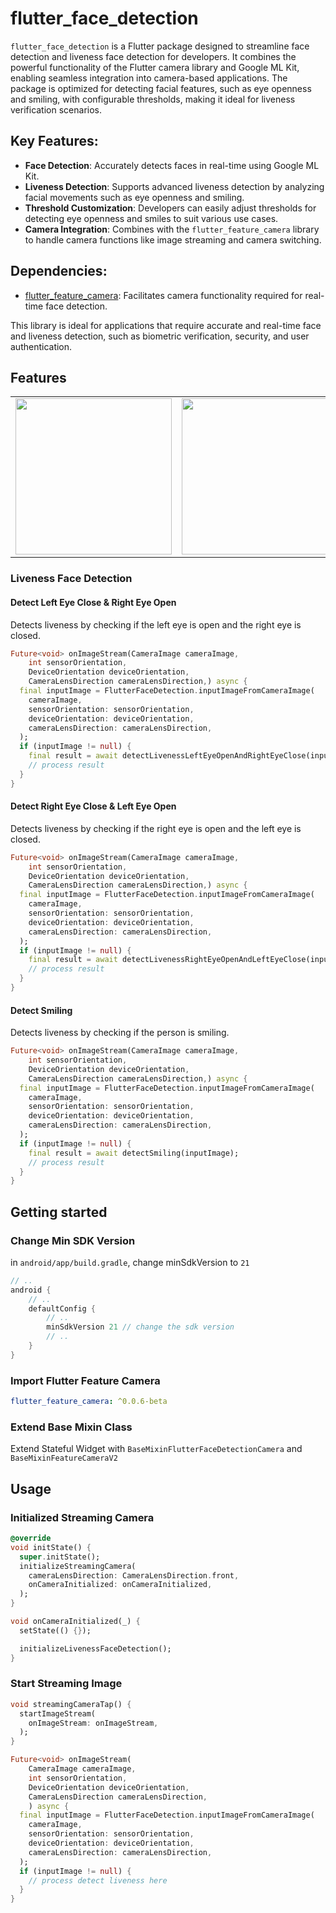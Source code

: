 # flutter_face_detection

`flutter_face_detection` is a Flutter package designed to streamline face detection and liveness
face detection for developers. It combines the powerful functionality of the Flutter camera library
and Google ML Kit, enabling seamless integration into camera-based applications. The package is
optimized for detecting facial features, such as eye openness and smiling, with configurable
thresholds, making it ideal for liveness verification scenarios.

## Key Features:

- **Face Detection**: Accurately detects faces in real-time using Google ML Kit.
- **Liveness Detection**: Supports advanced liveness detection by analyzing facial movements such as
  eye openness and smiling.
- **Threshold Customization**: Developers can easily adjust thresholds for detecting eye openness
  and smiles to suit various use cases.
- **Camera Integration**: Combines with the `flutter_feature_camera` library to handle camera
  functions like image streaming and camera switching.

## Dependencies:

- [flutter_feature_camera](https://pub.dev/packages/flutter_feature_camera): Facilitates camera
  functionality required for real-time face detection.

This library is ideal for applications that require accurate and real-time face and liveness
detection, such as biometric verification, security, and user authentication.

## Features

<table>
  <tr>
    <td>
		<img width="250px" src="https://raw.githubusercontent.com/fadlurahmanfdev/flutter_feature_face_detection/master/media/face_detection_single_shot.mp4">
    </td>
    <td>
       <img width="250px" src="https://raw.githubusercontent.com/fadlurahmanfdev/flutter_feature_face_detection/master/media/face_detection_streaming.mp4">
    </td>
  </tr>
</table>

### Liveness Face Detection

#### Detect Left Eye Close & Right Eye Open

Detects liveness by checking if the left eye is open and the right eye is closed.

```dart
Future<void> onImageStream(CameraImage cameraImage,
    int sensorOrientation,
    DeviceOrientation deviceOrientation,
    CameraLensDirection cameraLensDirection,) async {
  final inputImage = FlutterFaceDetection.inputImageFromCameraImage(
    cameraImage,
    sensorOrientation: sensorOrientation,
    deviceOrientation: deviceOrientation,
    cameraLensDirection: cameraLensDirection,
  );
  if (inputImage != null) {
    final result = await detectLivenessLeftEyeOpenAndRightEyeClose(inputImage);
    // process result
  }
}
```

#### Detect Right Eye Close & Left Eye Open

Detects liveness by checking if the right eye is open and the left eye is closed.

```dart
Future<void> onImageStream(CameraImage cameraImage,
    int sensorOrientation,
    DeviceOrientation deviceOrientation,
    CameraLensDirection cameraLensDirection,) async {
  final inputImage = FlutterFaceDetection.inputImageFromCameraImage(
    cameraImage,
    sensorOrientation: sensorOrientation,
    deviceOrientation: deviceOrientation,
    cameraLensDirection: cameraLensDirection,
  );
  if (inputImage != null) {
    final result = await detectLivenessRightEyeOpenAndLeftEyeClose(inputImage);
    // process result
  }
}
```

#### Detect Smiling

Detects liveness by checking if the person is smiling.

```dart
Future<void> onImageStream(CameraImage cameraImage,
    int sensorOrientation,
    DeviceOrientation deviceOrientation,
    CameraLensDirection cameraLensDirection,) async {
  final inputImage = FlutterFaceDetection.inputImageFromCameraImage(
    cameraImage,
    sensorOrientation: sensorOrientation,
    deviceOrientation: deviceOrientation,
    cameraLensDirection: cameraLensDirection,
  );
  if (inputImage != null) {
    final result = await detectSmiling(inputImage);
    // process result
  }
}
```

## Getting started

### Change Min SDK Version

in `android/app/build.gradle`, change minSdkVersion to `21`

```gradle
// ..
android {
    // ..
    defaultConfig {
        // ..
        minSdkVersion 21 // change the sdk version
        // ..
    }
}
```

### Import Flutter Feature Camera

```yaml
flutter_feature_camera: ^0.0.6-beta
```

### Extend Base Mixin Class

Extend Stateful Widget with `BaseMixinFlutterFaceDetectionCamera` and `BaseMixinFeatureCameraV2`

## Usage

### Initialized Streaming Camera
```dart
@override
void initState() {
  super.initState();
  initializeStreamingCamera(
    cameraLensDirection: CameraLensDirection.front,
    onCameraInitialized: onCameraInitialized,
  );
}

void onCameraInitialized(_) {
  setState(() {});

  initializeLivenessFaceDetection();
}
```

### Start Streaming Image

```dart
void streamingCameraTap() {
  startImageStream(
    onImageStream: onImageStream,
  );
}

Future<void> onImageStream(
    CameraImage cameraImage,
    int sensorOrientation,
    DeviceOrientation deviceOrientation,
    CameraLensDirection cameraLensDirection,
    ) async {
  final inputImage = FlutterFaceDetection.inputImageFromCameraImage(
    cameraImage,
    sensorOrientation: sensorOrientation,
    deviceOrientation: deviceOrientation,
    cameraLensDirection: cameraLensDirection,
  );
  if (inputImage != null) {
    // process detect liveness here
  }
}
```
